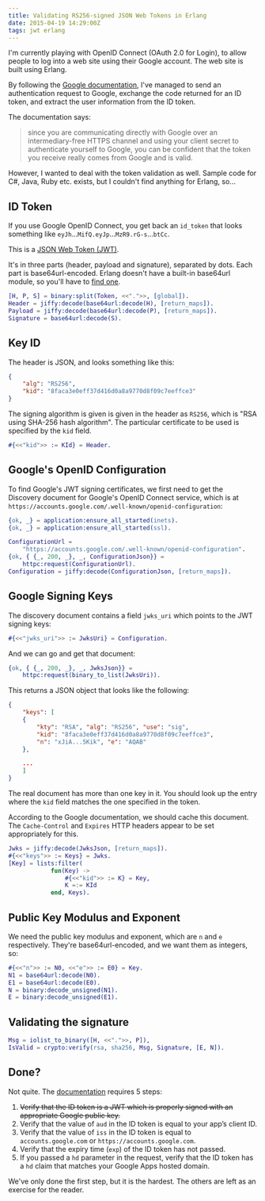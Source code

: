 ```yaml
---
title: Validating RS256-signed JSON Web Tokens in Erlang
date: 2015-04-19 14:29:00Z
tags: jwt erlang
---
```


I'm currently playing with OpenID Connect (OAuth 2.0 for Login), to allow people to log into a web site using their
Google account. The web site is built using Erlang.

By following the [Google documentation](https://developers.google.com/identity/protocols/OpenIDConnect), I've managed to
send an authentication request to Google, exchange the code returned for an ID token, and extract the user information
from the ID token.

The documentation says:

> since you are communicating directly with Google over an intermediary-free HTTPS channel and using your client secret
> to authenticate yourself to Google, you can be confident that the token you receive really comes from Google and is
> valid.

However, I wanted to deal with the token validation as well. Sample code for C#, Java, Ruby etc. exists, but I couldn't
find anything for Erlang, so...

## ID Token

If you use Google OpenID Connect, you get back an `id_token` that looks
something like `eyJh`...`MifQ.eyJp`...`MzR9.rG-s`...`btCc`.

This is a [JSON Web Token (JWT)](http://jwt.io/).

It's in three parts (header, payload and signature), separated by dots. Each part is base64url-encoded. Erlang doesn't
have a built-in base64url module, so you'll have to [find one](https://github.com/dvv/base64url).

```erlang
[H, P, S] = binary:split(Token, <<".">>, [global]).
Header = jiffy:decode(base64url:decode(H), [return_maps]).
Payload = jiffy:decode(base64url:decode(P), [return_maps]).
Signature = base64url:decode(S).
```

## Key ID

The header is JSON, and looks something like this:

```json
{
    "alg": "RS256",
    "kid": "8faca3e0eff37d416d0a8a9770d8f09c7eeffce3"
}
```

The signing algorithm is given is given in the header as `RS256`, which is "RSA using SHA-256 hash algorithm". The
particular certificate to be used is specified by the `kid` field.

```erlang
#{<<"kid">> := KId} = Header.
```

## Google's OpenID Configuration

To find Google's JWT signing certificates, we first need to get the Discovery document for Google's OpenID Connect
service, which is at `https://accounts.google.com/.well-known/openid-configuration`:

```erlang
{ok, _} = application:ensure_all_started(inets).
{ok, _} = application:ensure_all_started(ssl).

ConfigurationUrl =
    "https://accounts.google.com/.well-known/openid-configuration".
{ok, { {_, 200, _}, _, ConfigurationJson}} =
    httpc:request(ConfigurationUrl).
Configuration = jiffy:decode(ConfigurationJson, [return_maps]).
```

## Google Signing Keys

The discovery document contains a field `jwks_uri` which points to the JWT signing keys:

```erlang
#{<<"jwks_uri">> := JwksUri} = Configuration.
```
And we can go and get that document:

```erlang
{ok, { {_, 200, _}, _, JwksJson}} =
    httpc:request(binary_to_list(JwksUri)).
```
This returns a JSON object that looks like the following:

```json
{
    "keys": [
    {
        "kty": "RSA", "alg": "RS256", "use": "sig",
        "kid": "8faca3e0eff37d416d0a8a9770d8f09c7eeffce3",
        "n": "xJiA...5Kik", "e": "AQAB"
    },

    ...
    ]
}
```

The real document has more than one key in it. You should look up the entry where the `kid` field matches the one
specified in the token.

According to the Google documentation, we should cache this document. The `Cache-Control` and `Expires` HTTP headers
appear to be set appropriately for this.

```erlang
Jwks = jiffy:decode(JwksJson, [return_maps]).
#{<<"keys">> := Keys} = Jwks.
[Key] = lists:filter(
            fun(Key) ->
                #{<<"kid">> := K} = Key,
                K =:= KId
            end, Keys).
```

## Public Key Modulus and Exponent

We need the public key modulus and exponent, which are `n` and `e` respectively. They're base64url-encoded, and we want
them as integers, so:

```erlang
#{<<"n">> := N0, <<"e">> := E0} = Key.
N1 = base64url:decode(N0).
E1 = base64url:decode(E0).
N = binary:decode_unsigned(N1).
E = binary:decode_unsigned(E1).
```

## Validating the signature

```erlang
Msg = iolist_to_binary([H, <<".">>, P]),
IsValid = crypto:verify(rsa, sha256, Msg, Signature, [E, N]).
```

## Done?

Not quite. The [documentation](https://developers.google.com/identity/protocols/OpenIDConnect#validatinganidtoken) requires 5 steps:

1. ~~Verify that the ID token is a JWT which is properly signed with an
   appropriate Google public key.~~
2. Verify that the value of `aud` in the ID token is equal to your app’s client
   ID.
3. Verify that the value of `iss` in the ID token is equal to `accounts.google.com`
   or `https://accounts.google.com`.
4. Verify that the expiry time (`exp`) of the ID token has not passed.
5. If you passed a `hd` parameter in the request, verify that the ID token has a
   `hd` claim that matches your Google Apps hosted domain.

We've only done the first step, but it is the hardest. The others are left as an
exercise for the reader.
